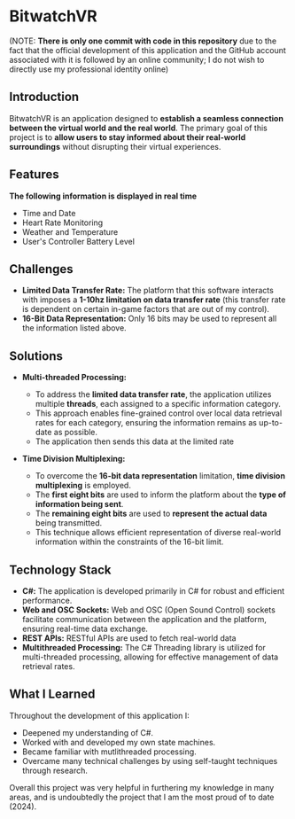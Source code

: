# BitwatchVR

(NOTE: **There is only one commit with code in this repository** due to the fact that the official development of this application and the GitHub account associated with it is followed by an online community; I do not wish to directly use my professional identity online)

## Introduction
BitwatchVR is an application designed to **establish a seamless connection between the virtual world and the real world**. The primary goal of this project is to **allow users to stay informed about their real-world surroundings** without disrupting their virtual experiences.

## Features
**The following information is displayed in real time**
- Time and Date
- Heart Rate Monitoring
- Weather and Temperature
- User's Controller Battery Level

## Challenges
- **Limited Data Transfer Rate:** The platform that this software interacts with imposes a **1-10hz limitation on data transfer rate** (this transfer rate is dependent on certain in-game factors that are out of my control).
- **16-Bit Data Representation:** Only 16 bits may be used to represent all the information listed above.

## Solutions
- **Multi-threaded Processing:**
  - To address the **limited data transfer rate**, the application utilizes multiple **threads**, each assigned to a specific information category. 
  - This approach enables fine-grained control over local data retrieval rates for each category, ensuring the information remains as up-to-date as possible.
  - The application then sends this data at the limited rate

- **Time Division Multiplexing:** 
  - To overcome the **16-bit data representation** limitation, **time division multiplexing** is employed. 
  - The **first eight bits** are used to inform the platform about the **type of information being sent**.
  - The **remaining eight bits** are used to **represent the actual data** being transmitted.
  - This technique allows efficient representation of diverse real-world information within the constraints of the 16-bit limit.

## Technology Stack
- **C#:** The application is developed primarily in C# for robust and efficient performance.
- **Web and OSC Sockets:** Web and OSC (Open Sound Control) sockets facilitate communication between the application and the platform, ensuring real-time data exchange.
- **REST APIs:** RESTful APIs are used to fetch real-world data
- **Multithreaded Processing:** The C# Threading library is utilized for multi-threaded processing, allowing for effective management of data retrieval rates.

## What I Learned
Throughout the development of this application I:
* Deepened my understanding of C#.
* Worked with and developed my own state machines.
* Became familiar with mutlithreaded processing.
* Overcame many technical challenges by using self-taught techniques through research.

Overall this project was very helpful in furthering my knowledge in many areas, and is undoubtedly the project that I am the most proud of to date (2024).